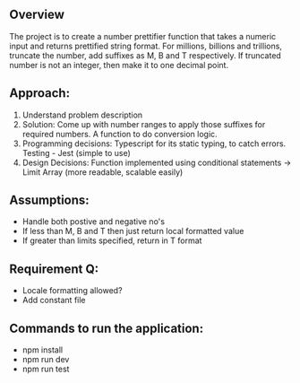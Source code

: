 ## Overview

The project is to create a number prettifier function that takes a numeric input and returns prettified string format. For millions, billions and trillions, truncate the number, add suffixes as M, B and T respectively. If truncated number is not an integer, then make it to one decimal point.

## Approach:

1. Understand problem description
2. Solution: Come up with number ranges to apply those suffixes for required numbers. A function to do conversion logic.
3. Programming decisions: Typescript for its static typing, to catch errors. Testing - Jest (simple to use)
4. Design Decisions: Function implemented using conditional statements -> Limit Array (more readable, scalable easily)

## Assumptions:

- Handle both postive and negative no's
- If less than M, B and T then just return local formatted value
- If greater than limits specified, return in T format

## Requirement Q:

- Locale formatting allowed?
- Add constant file

## Commands to run the application:

- npm install
- npm run dev
- npm run test
